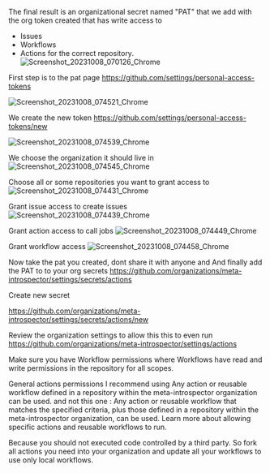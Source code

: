 The final result is an organizational secret named "PAT" 
that we add with the org token created that has write access to 
* Issues
* Workflows
* Actions
for the correct repository.
![Screenshot_20231008_070126_Chrome](https://github.com/meta-introspector/call-auto-gpt/assets/16427113/41c88aba-a715-4bcb-8a67-3b0b8d1bd3b5)

First step is to the pat page
https://github.com/settings/personal-access-tokens

![Screenshot_20231008_074521_Chrome](https://github.com/meta-introspector/call-auto-gpt/assets/16427113/912973a8-33ce-4c98-b0d3-d1d3354b28ae)

We create the new token
https://github.com/settings/personal-access-tokens/new

![Screenshot_20231008_074539_Chrome](https://github.com/meta-introspector/call-auto-gpt/assets/16427113/5a1e562e-ed7a-47a3-93a9-524a01efa800)

We choose the organization it should live in
![Screenshot_20231008_074545_Chrome](https://github.com/meta-introspector/call-auto-gpt/assets/16427113/096337db-ee13-4528-9bf4-f79be35bd371)

Choose all or some repositories you want to grant access to
![Screenshot_20231008_074431_Chrome](https://github.com/meta-introspector/call-auto-gpt/assets/16427113/a177db73-66c0-4201-aac0-d026456ea500)

Grant issue access to create issues
![Screenshot_20231008_074439_Chrome](https://github.com/meta-introspector/call-auto-gpt/assets/16427113/0969c57e-3971-4ae0-979b-0362dc35a3fe)

Grant action access to call jobs
![Screenshot_20231008_074449_Chrome](https://github.com/meta-introspector/call-auto-gpt/assets/16427113/56f30964-874a-4b89-b6bd-6802d098ca39)

Grant workflow access
![Screenshot_20231008_074458_Chrome](https://github.com/meta-introspector/call-auto-gpt/assets/16427113/62b929a5-238b-4461-9ee2-8adbc400800a)

Now take the pat you created, dont share it with anyone and And finally add the PAT to 
 to your org secrets 
https://github.com/organizations/meta-introspector/settings/secrets/actions

Create new secret 

https://github.com/organizations/meta-introspector/settings/secrets/actions/new


Review the organization settings to allow this this to even run
https://github.com/organizations/meta-introspector/settings/actions

Make sure you have Workflow permissions where 
Workflows have read and write permissions in the repository for all scopes.

General actions permissions
I recommend using Any action or reusable workflow defined in a repository within the meta-introspector organization can be used.
and not this one :
Any action or reusable workflow that matches the specified criteria, plus those defined in a repository within the meta-introspector organization, can be used. Learn more about allowing specific actions and reusable workflows to run.

Because you should not executed code controlled by a third party. So fork all actions you need into your organization and update all your workflows to use only local workflows.

